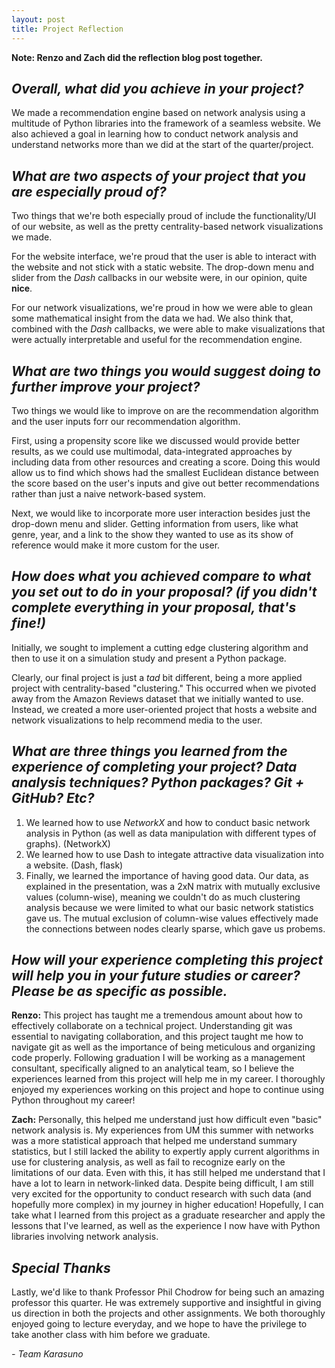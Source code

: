 ```yaml
---
layout: post
title: Project Reflection
---
```


**Note: Renzo and Zach did the reflection blog post together.**

## *Overall, what did you achieve in your project?*

We made a recommendation engine based on network analysis using a multitude of Python libraries into the framework of a seamless website. We also achieved a goal in learning how to conduct network analysis and understand networks more than we did at the start of the quarter/project.


## *What are two aspects of your project that you are especially proud of?*

Two things that we're both especially proud of include the functionality/UI of our website, as well as the pretty centrality-based network visualizations we made.

For the website interface, we're proud that the user is able to interact with the website and not stick with a static website. The drop-down menu and slider from the *Dash* callbacks in our website were, in our opinion, quite **nice**.

For our network visualizations, we're proud in how we were able to glean some mathematical insight from the data we had. We also think that, combined with the *Dash* callbacks, we were able to make visualizations that were actually interpretable and useful for the recommendation engine.

## *What are **two** things you would suggest doing to further improve your project?*

Two things we would like to improve on are the recommendation algorithm and the user inputs forr our recommendation algorithm.

First, using a propensity score like we discussed would provide better results, as we could use multimodal, data-integrated approaches by including data from other resources and creating a score. Doing this would allow us to find which shows had the smallest Euclidean distance between the score based on the user's inputs and give out better recommendations rather than just a naive network-based system.

Next, we would like to incorporate more user interaction besides just the drop-down menu and slider. Getting information from users, like what genre, year, and a link to the show they wanted to use as its show of reference would make it more custom for the user.


## *How does what you achieved compare to what you set out to do in your proposal? (if you didn't complete everything in your proposal, that's fine!)*

Initially, we sought to implement a cutting edge clustering algorithm and then to use it on a simulation study and present a Python package.

Clearly, our final project is just a *tad* bit different, being a more applied project with centrality-based "clustering." This occurred when we pivoted away from the Amazon Reviews dataset that we initially wanted to use. Instead, we created a more user-oriented project that hosts a website and network visualizations to help recommend media to the user.

## *What are three things you learned from the experience of completing your project? Data analysis techniques? Python packages? Git + GitHub? Etc?*
1. We learned how to use *NetworkX* and how to conduct basic network analysis in Python (as well as data manipulation with different types of graphs). (NetworkX)
2. We learned how to use Dash to integate attractive data visualization into a website. (Dash, flask)
3. Finally, we learned the importance of having good data. Our data, as explained in the presentation, was a 2xN matrix with mutually exclusive values (column-wise), meaning we couldn't do as much clustering analysis because we were limited to what our basic network statistics gave us. The mutual exclusion of column-wise values effectively made the connections between nodes clearly sparse, which gave us probems.

## *How will your experience completing this project will help you in your future studies or career? Please be as specific as possible.*
**Renzo:**
This project has taught me a tremendous amount about how to effectively collaborate on a technical project. Understanding git was essential to navigating collaboration, and this project taught me how to navigate git as well as the importance of being meticulous and organizing code properly. Following graduation I will be working as a management consultant, specifically aligned to an analytical team, so I believe the experiences learned from this project will help me in my career. I thoroughly enjoyed my experiences working on this project and hope to continue using Python throughout my career!


**Zach:**
Personally, this helped me understand just how difficult even "basic" network analysis is. My experiences from UM this summer with networks was a more statistical approach that helped me understand summary statistics, but I still lacked the ability to expertly apply current algorithms in use for clustering analysis, as well as fail to recognize early on the limitations of our data. Even with this, it has still helped me understand that I have a lot to learn in network-linked data. Despite being difficult, I am still very excited for the opportunity to conduct research with such data (and hopefully more complex) in my journey in higher education! Hopefully, I can take what I learned from this project as a graduate researcher and apply the lessons that I've learned, as well as the experience I now have with Python libraries involving network analysis.


## *Special Thanks*

Lastly, we'd like to thank Professor Phil Chodrow for being such an amazing professor this quarter. He was extremely supportive and insightful in giving us direction in both the projects and other assignments. We both thoroughly enjoyed going to lecture everyday, and we hope to have the privilege to take another class with him before we graduate.

*- Team Karasuno*
